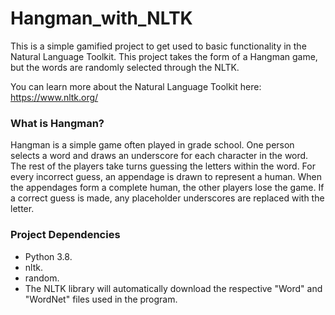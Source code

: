 # Hangman_with_NLTK
This is a simple gamified project to get used to basic functionality in the Natural Language Toolkit. This project takes the form of a Hangman game, but the words are randomly selected through the NLTK.

You can learn more about the Natural Language Toolkit here: https://www.nltk.org/

### What is Hangman?
Hangman is a simple game often played in grade school. One person selects a word and draws an underscore for each character in the word. The rest of the players take turns guessing the letters within the word. For every incorrect guess, an appendage is drawn to represent a human. When the appendages form a complete human, the other players lose the game. If a correct guess is made, any placeholder underscores are replaced with the letter.

### Project Dependencies
* Python 3.8.
* nltk.
* random.
* The NLTK library will automatically download the respective "Word" and "WordNet" files used in the program.
